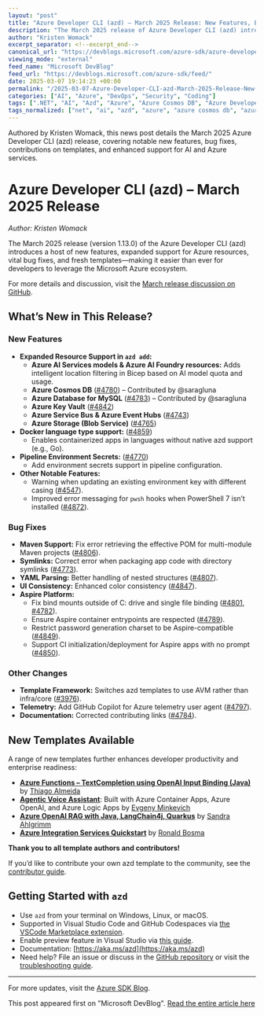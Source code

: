 ```yaml
---
layout: "post"
title: "Azure Developer CLI (azd) – March 2025 Release: New Features, Bug Fixes, and Updated Templates"
description: "The March 2025 release of Azure Developer CLI (azd) introduces major new features like expanded Azure resource support, new templates for AI integration, and critical bug fixes. This update enhances developer productivity with improved pipeline configuration, template contributions, and updated documentation resources."
author: "Kristen Womack"
excerpt_separator: <!--excerpt_end-->
canonical_url: "https://devblogs.microsoft.com/azure-sdk/azure-developer-cli-azd-march-2025/"
viewing_mode: "external"
feed_name: "Microsoft DevBlog"
feed_url: "https://devblogs.microsoft.com/azure-sdk/feed/"
date: 2025-03-07 19:14:23 +00:00
permalink: "/2025-03-07-Azure-Developer-CLI-azd-March-2025-Release-New-Features-Bug-Fixes-and-Updated-Templates.html"
categories: ["AI", "Azure", "DevOps", "Security", "Coding"]
tags: [".NET", "AI", "Azd", "Azure", "Azure Cosmos DB", "Azure Developer CLI", "Azure Event Hubs", "Azure Functions", "Azure Key Vault", "Azure Logic Apps", "Azure OpenAI", "Azure SDK", "Azure Service Bus", "Azure Storage", "Bicep", "Codespaces", "Coding", "DevOps", "Docker", "Java", "JavaScript", "Kubernetes", "LangChain4j", "News", "Pipelines", "PowerShell", "Python", "Quarkus", "Security", "Templates", "Typescript", "Visual Studio Code"]
tags_normalized: ["net", "ai", "azd", "azure", "azure cosmos db", "azure developer cli", "azure event hubs", "azure functions", "azure key vault", "azure logic apps", "azure openai", "azure sdk", "azure service bus", "azure storage", "bicep", "codespaces", "coding", "devops", "docker", "java", "javascript", "kubernetes", "langchain4j", "news", "pipelines", "powershell", "python", "quarkus", "security", "templates", "typescript", "visual studio code"]
---
```


Authored by Kristen Womack, this news post details the March 2025 Azure Developer CLI (azd) release, covering notable new features, bug fixes, contributions on templates, and enhanced support for AI and Azure services.<!--excerpt_end-->

# Azure Developer CLI (azd) – March 2025 Release

*Author: Kristen Womack*

The March 2025 release (version 1.13.0) of the Azure Developer CLI (azd) introduces a host of new features, expanded support for Azure resources, vital bug fixes, and fresh templates—making it easier than ever for developers to leverage the Microsoft Azure ecosystem.

For more details and discussion, visit the [March release discussion on GitHub](https://github.com/Azure/azure-dev/discussions/4902).

## What’s New in This Release?

### New Features

- **Expanded Resource Support in `azd add`:**
  - **Azure AI Services models & Azure AI Foundry resources:** Adds intelligent location filtering in Bicep based on AI model quota and usage.
  - **Azure Cosmos DB** ([#4780](https://github.com/Azure/azure-dev/pull/4780)) – Contributed by @saragluna
  - **Azure Database for MySQL** ([#4783](https://github.com/Azure/azure-dev/pull/4783)) – Contributed by @saragluna
  - **Azure Key Vault** ([#4842](https://github.com/Azure/azure-dev/pull/4842))
  - **Azure Service Bus & Azure Event Hubs** ([#4743](https://github.com/Azure/azure-dev/pull/4743))
  - **Azure Storage (Blob Service)** ([#4765](https://github.com/Azure/azure-dev/pull/4765))
- **Docker language type support:** ([#4859](https://github.com/Azure/azure-dev/pull/4859))
  - Enables containerized apps in languages without native azd support (e.g., Go).
- **Pipeline Environment Secrets:** ([#4770](https://github.com/Azure/azure-dev/pull/4770))
  - Add environment secrets support in pipeline configuration.
- **Other Notable Features:**
  - Warning when updating an existing environment key with different casing ([#4547](https://github.com/Azure/azure-dev/pull/4547)).
  - Improved error messaging for `pwsh` hooks when PowerShell 7 isn’t installed ([#4872](https://github.com/Azure/azure-dev/pull/4872)).

### Bug Fixes

- **Maven Support:** Fix error retrieving the effective POM for multi-module Maven projects ([#4806](https://github.com/Azure/azure-dev/pull/4806)).
- **Symlinks:** Correct error when packaging app code with directory symlinks ([#4773](https://github.com/Azure/azure-dev/pull/4773)).
- **YAML Parsing:** Better handling of nested structures ([#4807](https://github.com/Azure/azure-dev/pull/4807)).
- **UI Consistency:** Enhanced color consistency ([#4847](https://github.com/Azure/azure-dev/pull/4847)).
- **Aspire Platform:**
  - Fix bind mounts outside of C: drive and single file binding ([#4801](https://github.com/Azure/azure-dev/pull/4801), [#4782](https://github.com/Azure/azure-dev/pull/4782)).
  - Ensure Aspire container entrypoints are respected ([#4789](https://github.com/Azure/azure-dev/pull/4789)).
  - Restrict password generation charset to be Aspire-compatible ([#4849](https://github.com/Azure/azure-dev/pull/4849)).
  - Support CI initialization/deployment for Aspire apps with no prompt ([#4850](https://github.com/Azure/azure-dev/pull/4850)).

### Other Changes

- **Template Framework:** Switches azd templates to use AVM rather than infra/core ([#3976](https://github.com/Azure/azure-dev/pull/3976)).
- **Telemetry:** Add GitHub Copilot for Azure telemetry user agent ([#4797](https://github.com/Azure/azure-dev/pull/4797)).
- **Documentation:** Corrected contributing links ([#4784](https://github.com/Azure/azure-dev/pull/4784)).

## New Templates Available

A range of new templates further enhances developer productivity and enterprise readiness:

  - [**Azure Functions – TextCompletion using OpenAI Input Binding (Java)**](https://github.com/Azure-Samples/azure-functions-completion-openai-java) by [Thiago Almeida](https://github.com/nzthiago)
  - [**Agentic Voice Assistant**](https://github.com/Azure-Samples/agentic-voice-assistant): Built with Azure Container Apps, Azure OpenAI, and Azure Logic Apps by [Evgeny Minkevich](https://github.com/evmin)
  - [**Azure OpenAI RAG with Java, LangChain4j, Quarkus**](https://github.com/Azure-Samples/azure-openai-rag-workshop-java) by [Sandra Ahlgrimm](https://github.com/SandraAhlgrimm)
  - [**Azure Integration Services Quickstart**](https://github.com/ronaldbosma/azure-integration-services-quickstart) by [Ronald Bosma](https://github.com/ronaldbosma)

**Thank you to all template authors and contributors!**

If you’d like to contribute your own azd template to the community, see the [contributor guide](https://azure.github.io/awesome-azd/docs/intro).

## Getting Started with `azd`

- Use `azd` from your terminal on Windows, Linux, or macOS.
- Supported in Visual Studio Code and GitHub Codespaces via [the VSCode Marketplace extension](https://marketplace.visualstudio.com/items?itemName=ms-azuretools.azure-dev).
- Enable preview feature in Visual Studio via [this guide](https://devblogs.microsoft.com/azure-sdk/introducing-the-azure-developer-cli-a-faster-way-to-build-apps-for-the-cloud/#visual-studio).
- Documentation: [https://aka.ms/azd](https://aka.ms/azd)
- Need help? File an issue or discuss in the [GitHub repository](https://github.com/Azure/azure-dev) or visit the [troubleshooting guide](https://aka.ms/azd-troubleshoot).

---

For more updates, visit the [Azure SDK Blog](https://devblogs.microsoft.com/azure-sdk).

This post appeared first on "Microsoft DevBlog". [Read the entire article here](https://devblogs.microsoft.com/azure-sdk/azure-developer-cli-azd-march-2025/)
